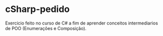 # cSharp-pedido

Exercicio feito no curso de C# a fim de aprender conceitos intermediarios de POO (Enumerações e Composição).

